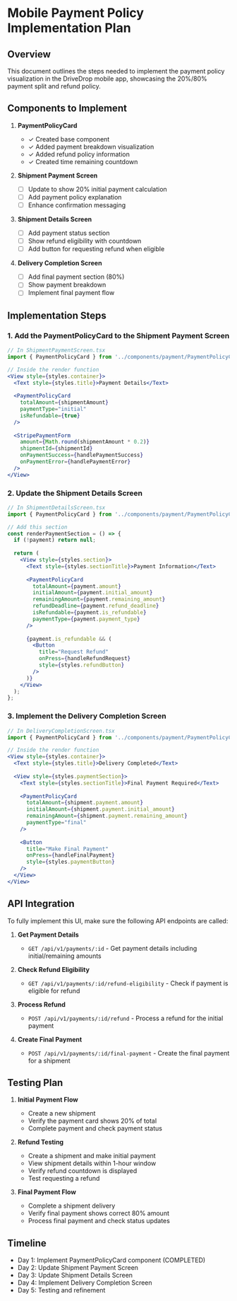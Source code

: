 # Mobile Payment Policy Implementation Plan

## Overview

This document outlines the steps needed to implement the payment policy visualization in the DriveDrop mobile app, showcasing the 20%/80% payment split and refund policy.

## Components to Implement

1. **PaymentPolicyCard**
   - ✓ Created base component
   - ✓ Added payment breakdown visualization
   - ✓ Added refund policy information
   - ✓ Created time remaining countdown

2. **Shipment Payment Screen**
   - [ ] Update to show 20% initial payment calculation
   - [ ] Add payment policy explanation
   - [ ] Enhance confirmation messaging

3. **Shipment Details Screen**
   - [ ] Add payment status section
   - [ ] Show refund eligibility with countdown
   - [ ] Add button for requesting refund when eligible

4. **Delivery Completion Screen**
   - [ ] Add final payment section (80%)
   - [ ] Show payment breakdown
   - [ ] Implement final payment flow

## Implementation Steps

### 1. Add the PaymentPolicyCard to the Shipment Payment Screen

```jsx
// In ShipmentPaymentScreen.tsx
import { PaymentPolicyCard } from '../components/payment/PaymentPolicyCard';

// Inside the render function
<View style={styles.container}>
  <Text style={styles.title}>Payment Details</Text>
  
  <PaymentPolicyCard
    totalAmount={shipmentAmount}
    paymentType="initial"
    isRefundable={true}
  />
  
  <StripePaymentForm
    amount={Math.round(shipmentAmount * 0.2)}
    shipmentId={shipmentId}
    onPaymentSuccess={handlePaymentSuccess}
    onPaymentError={handlePaymentError}
  />
</View>
```

### 2. Update the Shipment Details Screen

```jsx
// In ShipmentDetailsScreen.tsx
import { PaymentPolicyCard } from '../components/payment/PaymentPolicyCard';

// Add this section
const renderPaymentSection = () => {
  if (!payment) return null;
  
  return (
    <View style={styles.section}>
      <Text style={styles.sectionTitle}>Payment Information</Text>
      
      <PaymentPolicyCard
        totalAmount={payment.amount}
        initialAmount={payment.initial_amount}
        remainingAmount={payment.remaining_amount}
        refundDeadline={payment.refund_deadline}
        isRefundable={payment.is_refundable}
        paymentType={payment.payment_type}
      />
      
      {payment.is_refundable && (
        <Button
          title="Request Refund"
          onPress={handleRefundRequest}
          style={styles.refundButton}
        />
      )}
    </View>
  );
};
```

### 3. Implement the Delivery Completion Screen

```jsx
// In DeliveryCompletionScreen.tsx
import { PaymentPolicyCard } from '../components/payment/PaymentPolicyCard';

// Inside the render function
<View style={styles.container}>
  <Text style={styles.title}>Delivery Completed</Text>
  
  <View style={styles.paymentSection}>
    <Text style={styles.sectionTitle}>Final Payment Required</Text>
    
    <PaymentPolicyCard
      totalAmount={shipment.payment.amount}
      initialAmount={shipment.payment.initial_amount}
      remainingAmount={shipment.payment.remaining_amount}
      paymentType="final"
    />
    
    <Button
      title="Make Final Payment"
      onPress={handleFinalPayment}
      style={styles.paymentButton}
    />
  </View>
</View>
```

## API Integration

To fully implement this UI, make sure the following API endpoints are called:

1. **Get Payment Details**
   - `GET /api/v1/payments/:id` - Get payment details including initial/remaining amounts
   
2. **Check Refund Eligibility**
   - `GET /api/v1/payments/:id/refund-eligibility` - Check if payment is eligible for refund
   
3. **Process Refund**
   - `POST /api/v1/payments/:id/refund` - Process a refund for the initial payment
   
4. **Create Final Payment**
   - `POST /api/v1/payments/:id/final-payment` - Create the final payment for a shipment

## Testing Plan

1. **Initial Payment Flow**
   - Create a new shipment
   - Verify the payment card shows 20% of total
   - Complete payment and check payment status
   
2. **Refund Testing**
   - Create a shipment and make initial payment
   - View shipment details within 1-hour window
   - Verify refund countdown is displayed
   - Test requesting a refund
   
3. **Final Payment Flow**
   - Complete a shipment delivery
   - Verify final payment shows correct 80% amount
   - Process final payment and check status updates

## Timeline

- Day 1: Implement PaymentPolicyCard component (COMPLETED)
- Day 2: Update Shipment Payment Screen
- Day 3: Update Shipment Details Screen
- Day 4: Implement Delivery Completion Screen
- Day 5: Testing and refinement
